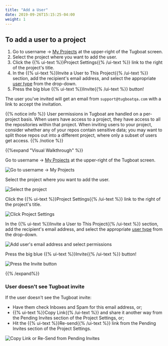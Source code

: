 ```yaml
---
title: "Add a User"
date: 2019-09-26T15:15:25-04:00
weight: 1
---
```


## To add a user to a project

1. Go to username -> [My Projects](https://dashboard.tugboatqa.com/projects) at the upper-right of the Tugboat screen.
2. Select the project where you want to add the user.
3. Click the {{% ui-text %}}Project Settings{{% /ui-text %}} link to the right of the project's title.
4. In the {{% ui-text %}}Invite a User to This Project{{% /ui-text %}} section, add the recipient's email address, and
   select the appropriate [user type](../user-admin/) from the drop-down.
5. Press the big blue {{% ui-text %}}Invite{{% /ui-text %}} button!

The user you've invited will get an email from `support@tugboatqa.com` with a link to accept the invitation.

{{% notice info %}} User permissions in Tugboat are handled on a per-project basis. When users have access to a project,
they have access to all the repositories within that project. When inviting users to your project, consider whether any
of your repos contain sensitive data; you may want to split those repos out into a different project, where only a
subset of users get access. {{% /notice %}}

{{%expand "Visual Walkthrough" %}}

Go to username -> [My Projects](https://dashboard.tugboatqa.com/projects) at the upper-right of the Tugboat screen.

![Go to username -> My Projects](../../_images/go-to-user-my-projects.png)

Select the project where you want to add the user.

![Select the project](../../_images/select-a-project.png)

Click the {{% ui-text %}}Project Settings{{% /ui-text %}} link to the right of the project's title.

![Click Project Settings](../../_images/click-project-settings-link.png)

In the {{% ui-text %}}Invite a User to This Project{{% /ui-text %}} section, add the recipient's email address, and
select the appropriate [user type](../user-admin/) from the drop-down.

![Add user's email address and select permissions](../../_images/add-user-email-and-permissions.png)

Press the big blue {{% ui-text %}}Invite{{% /ui-text %}} button!

![Press the Invite button](../../_images/add-user-press-invite-button.png)

{{% /expand%}}

### User doesn't see Tugboat invite

If the user doesn't see the Tugboat invite:

- Have them check Inboxes and Spam for this email address, or;
- {{% ui-text %}}Copy Link{{% /ui-text %}} and share it another way from the Pending Invites section of the Project
  Settings, or;
- Hit the {{% ui-text %}}Re-send{{% /ui-text %}} link from the Pending Invites section of the Project Settings.

![Copy Link or Re-Send from Pending Invites](../../_images/add-user-copy-link-resend.png)
